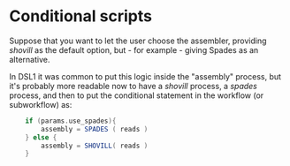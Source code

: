 # Conditional scripts

Suppose that you want to let the user choose the assembler, providing _shovill_
as the default option, but - for example - giving Spades as an alternative.

In DSL1 it was common to put this logic inside the "assembly" process, but it's
probably more readable now to have a _shovill_ process, a _spades_ process, and
then to put the conditional statement in the workflow (or subworkflow) as:

```groovy
    if (params.use_spades){
        assembly = SPADES ( reads )
    } else {
        assembly = SHOVILL( reads )
    }
```